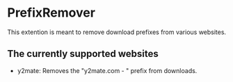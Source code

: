 # PrefixRemover
This extention is meant to remove download prefixes from various websites.

## The currently supported websites
- y2mate: Removes the "y2mate.com - " prefix from downloads.
